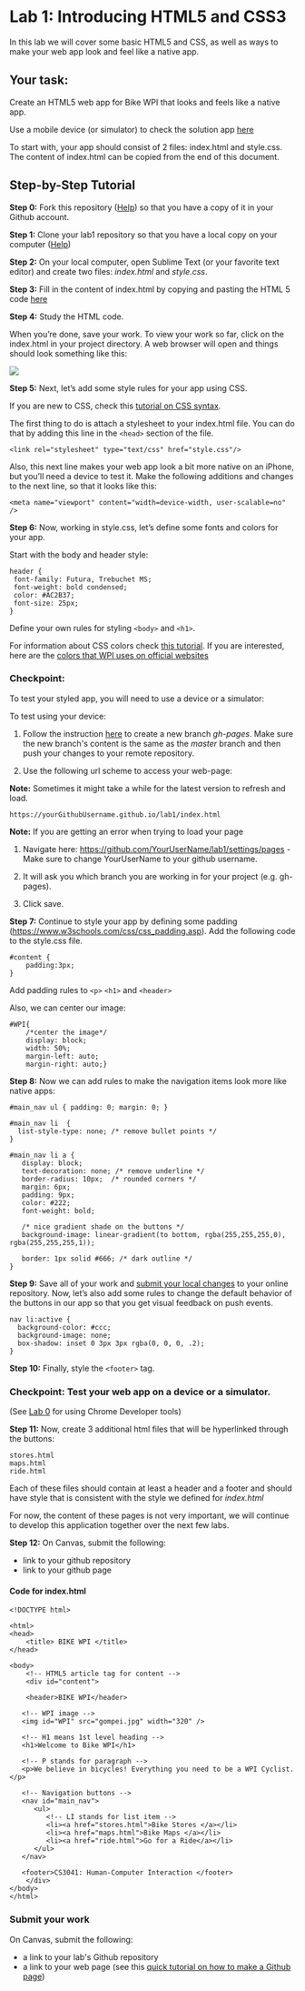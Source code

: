 # Lab 1:  Introducing HTML5 and CSS3

In this lab we will cover some basic HTML5 and CSS, as well as ways to make your web app look and feel like a native app. 

## Your task:

Create an HTML5 web app for Bike WPI that looks and feels like a native app.

Use a mobile device (or simulator) to check the solution app [here](http://users.wpi.edu/~esolovey/cs3041/lab1/)

To start with, your app should consist of 2 files: index.html and style.css.  The content of index.html can be copied from the end of this document.

## Step-by-Step Tutorial

**Step 0:** Fork this repository ([Help](https://help.github.com/en/github/getting-started-with-github/fork-a-repo)) so that you have a copy of it in your Github account. 

**Step 1:** Clone your lab1 repository so that you have a local copy on your computer ([Help](https://github.com/cs3041-b21/lab0/blob/master/README.md#3-clone-and-edit-your-project))

**Step 2:** On your local computer, open Sublime Text (or your favorite text editor) and create two files: *index.html* and *style.css*.

**Step 3:** Fill in the content of index.html by copying and pasting the HTML 5 code [here](https://github.com/cs3041-b21/lab1/blob/master/README.md#Code-for-indexhtml)

**Step 4:** Study the HTML code. 

When you’re done, save your work. To view your work so far, click on the index.html in your project directory. A web browser will open and things should look something like this:

![](https://github.com/cs3041-b21/lab1/blob/main/img/image1.png)

**Step 5:** Next, let’s add some style rules for your app using CSS. 

If you are new to CSS, check this [tutorial on CSS syntax](https://www.w3schools.com/css/css_syntax.asp).

The first thing to do is attach a stylesheet to your index.html file. You can do that by adding this line in the `<head>` section of the file. 
```
<link rel="stylesheet" type="text/css" href="style.css"/>
```
Also, this next line makes your web app look a bit more native on an iPhone, but you’ll need a device to test it. Make the following additions and changes to the next line, so that it looks like this:
```
<meta name="viewport" content="width=device-width, user-scalable=no" />
```
**Step 6:** Now, working in style.css, let’s define some fonts and colors for your app. 

Start with the body and header style:
 ```
header {
  font-family: Futura, Trebuchet MS;
  font-weight: bold condensed;
  color: #AC2B37; 
  font-size: 25px;
}
```
Define your own rules for styling `<body>` and `<h1>`. 

For information about CSS colors check [this tutorial](http://www.tutorialspoint.com/css/css_colors.htm).
If you are interested, here are the [colors that WPI uses on official websites](https://www.wpi.edu/sites/default/files/docs/Offices/Marketing-Communications/WPI_Institutional_9-4-12.pdf)

### Checkpoint: 
To test your styled app, you will need to use a device or a simulator:

To test using your device:

1) Follow the instruction [here](https://github.com/cs3041-b21/lab0#4-create-your-gh-pages-branch) to create a new branch *gh-pages*. Make sure the new branch's content is the same as the *master* branch and then push your changes to your remote repository.

2) Use the following url scheme to access your web-page:

**Note:** Sometimes it might take a while for the latest version to refresh and load. 
```
https://yourGithubUsername.github.io/lab1/index.html
```

**Note:** If you are getting an error when trying to load your page
1. Navigate here: https://github.com/YourUserName/lab1/settings/pages - Make sure to change YourUserName to your github username.

2. It will ask you which branch you are working in for your project  (e.g. gh-pages).

3. Click save.

**Step 7:** Continue to style your app by defining some padding (https://www.w3schools.com/css/css_padding.asp). 
Add the following code to the style.css file.
```
#content {
    padding:3px;
}
```
Add padding rules to `<p>` `<h1>` and `<header>`

Also, we can center our image:
```
#WPI{
    /*center the image*/
    display: block; 
    width: 50%;
    margin-left: auto;
    margin-right: auto;}
```
**Step 8:** Now we can add rules to make the navigation items look more like native apps:
```
#main_nav ul { padding: 0; margin: 0; }

#main_nav li  {
  list-style-type: none; /* remove bullet points */ 
}

#main_nav li a {
   display: block;
   text-decoration: none; /* remove underline */
   border-radius: 10px;  /* rounded corners */
   margin: 6px;
   padding: 9px;
   color: #222;
   font-weight: bold;

   /* nice gradient shade on the buttons */
   background-image: linear-gradient(to bottom, rgba(255,255,255,0), rgba(255,255,255,1));

   border: 1px solid #666; /* dark outline */
}
```
**Step 9:** Save all of your work and [submit your local changes](https://github.com/cs3041-b21/lab0#3-clone-and-edit-your-project) to your online repository. Now, let’s also add some rules to change the default behavior of the buttons in our app so that you get visual feedback on push events. 
```
nav li:active {
  background-color: #ccc;
  background-image: none;
  box-shadow: inset 0 3px 3px rgba(0, 0, 0, .2);
}
```
**Step 10:** Finally, style the `<footer>` tag.

### Checkpoint: Test your web app on a device or a simulator. 
(See [Lab 0](https://github.com/cs3041-b21/lab0#set-up-testing-environnment) for using Chrome Developer tools)

**Step 11:** Now, create 3 additional html files that will be hyperlinked through the buttons:
```
stores.html
maps.html
ride.html
```
Each of these files should contain at least a header and a footer and should have style that is consistent with the style we defined for *index.html*

For now, the content of these pages is not very important, we will continue to develop this application together over the next few labs.

**Step 12:** On Canvas, submit the following: 
- link to your github repository
- link to your github page

#### Code for index.html
```
<!DOCTYPE html>

<html>
<head>
    <title> BIKE WPI </title>
</head>

<body>
    <!-- HTML5 article tag for content -->
    <div id="content">
   
    <header>BIKE WPI</header>

   <!-- WPI image -->
   <img id="WPI" src="gompei.jpg" width="320" />

   <!-- H1 means 1st level heading -->
   <h1>Welcome to Bike WPI</h1>
    
   <!-- P stands for paragraph -->
   <p>We believe in bicycles! Everything you need to be a WPI Cyclist.</p>
   
   <!-- Navigation buttons -->
   <nav id="main_nav">
      <ul>
         <!-- LI stands for list item -->
         <li><a href="stores.html">Bike Stores </a></li>
         <li><a href="maps.html">Bike Maps </a></li>
         <li><a href="ride.html">Go for a Ride</a></li>
      </ul>
   </nav>

   <footer>CS3041: Human-Computer Interaction </footer>
    </div>
</body>
</html>
```

### Submit your work
On Canvas, submit the following:
- a link to your lab's Github repository 
- a link to your web page (see this [quick tutorial on how to make a Github page](https://github.com/cs3041-b21/lab0#4-create-your-gh-pages-branch)) 
